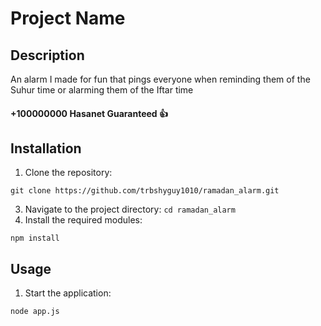 # Project Name

## Description
An alarm I made for fun that pings everyone when reminding them of the Suhur time or alarming them of the Iftar time

#### +100000000 Hasanet Guaranteed 👍

## Installation
1. Clone the repository: 
```
git clone https://github.com/trbshyguy1010/ramadan_alarm.git
```
3. Navigate to the project directory: `cd ramadan_alarm`
4. Install the required modules: 
```
npm install
```

## Usage
1. Start the application: 
```
node app.js
```

